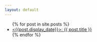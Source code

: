 ```yaml
---
layout: default
---
```

<ul>
    {% for post in site.posts %}
        <li>
           <a href="{{ post.url }}"> <{{post.display_date}}>: {{ post.title }}</a>
        </li>
    {% endfor %}
</ul>
